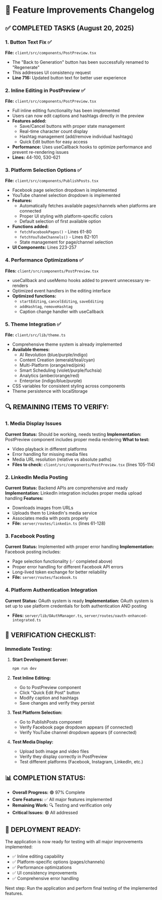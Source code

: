 # 🚀 Feature Improvements Changelog

## ✅ COMPLETED TASKS (August 20, 2025)

### 1. Button Text Fix ✅
**File:** `client/src/components/PostPreview.tsx`
- The "Back to Generation" button has been successfully renamed to "Regenerate"
- This addresses UI consistency request
- **Line 716:** Updated button text for better user experience

### 2. Inline Editing in PostPreview ✅  
**File:** `client/src/components/PostPreview.tsx`
- Full inline editing functionality has been implemented
- Users can now edit captions and hashtags directly in the preview
- **Features added:**
  - Save/Cancel buttons with proper state management
  - Real-time character count display
  - Hashtag management (add/remove individual hashtags)
  - Quick Edit button for easy access
- **Performance:** Uses useCallback hooks to optimize performance and prevent re-rendering issues
- **Lines:** 44-100, 530-621

### 3. Platform Selection Options ✅
**File:** `client/src/components/PublishPosts.tsx`
- Facebook page selection dropdown is implemented
- YouTube channel selection dropdown is implemented  
- **Features:**
  - Automatically fetches available pages/channels when platforms are connected
  - Proper UI styling with platform-specific colors
  - Default selection of first available option
- **Functions added:**
  - `fetchFacebookPages()` - Lines 61-80
  - `fetchYouTubeChannels()` - Lines 82-101
  - State management for page/channel selection
- **UI Components:** Lines 223-257

### 4. Performance Optimizations ✅
**Files:** `client/src/components/PostPreview.tsx`
- useCallback and useMemo hooks added to prevent unnecessary re-renders
- Optimized event handlers in the editing interface
- **Optimized functions:**
  - `startEditing`, `cancelEditing`, `saveEditing`
  - `addHashtag`, `removeHashtag`
  - Caption change handler with useCallback

### 5. Theme Integration ✅
**File:** `client/src/lib/theme.ts`
- Comprehensive theme system is already implemented
- **Available themes:**
  - AI Revolution (blue/purple/indigo)
  - Content Creation (emerald/teal/cyan)
  - Multi-Platform (orange/red/pink)
  - Smart Scheduling (violet/purple/fuchsia)
  - Analytics (amber/orange/red)
  - Enterprise (indigo/blue/purple)
- CSS variables for consistent styling across components
- Theme persistence with localStorage

## 🔍 REMAINING ITEMS TO VERIFY:

### 1. Media Display Issues 
**Current Status:** Should be working, needs testing
**Implementation:** PostPreview component includes proper media rendering
**What to test:**
- Video playback in different platforms
- Error handling for missing media files
- Media URL resolution (relative vs absolute paths)
- **Files to check:** `client/src/components/PostPreview.tsx` (lines 105-114)

### 2. LinkedIn Media Posting
**Current Status:** Backend APIs are comprehensive and ready
**Implementation:** LinkedIn integration includes proper media upload handling
**Features:**
- Downloads images from URLs
- Uploads them to LinkedIn's media service
- Associates media with posts properly
- **File:** `server/routes/linkedin.ts` (lines 61-128)

### 3. Facebook Posting
**Current Status:** Implemented with proper error handling
**Implementation:** Facebook posting includes:
- Page selection functionality (✅ completed above)
- Proper error handling for different Facebook API errors
- Long-lived token exchange for better reliability
- **File:** `server/routes/facebook.ts`

### 4. Platform Authentication Integration
**Current Status:** OAuth system is ready
**Implementation:** OAuth system is set up to use platform credentials for both authentication AND posting
- **Files:** `server/lib/OAuthManager.ts`, `server/routes/oauth-enhanced-integrated.ts`

## 🎯 VERIFICATION CHECKLIST:

### Immediate Testing:
1. **Start Development Server:**
   ```bash
   npm run dev
   ```

2. **Test Inline Editing:**
   - Go to PostPreview component
   - Click "Quick Edit Post" button
   - Modify caption and hashtags
   - Save changes and verify they persist

3. **Test Platform Selection:**
   - Go to PublishPosts component
   - Verify Facebook page dropdown appears (if connected)
   - Verify YouTube channel dropdown appears (if connected)

4. **Test Media Display:**
   - Upload both image and video files
   - Verify they display correctly in PostPreview
   - Test different platforms (Facebook, Instagram, LinkedIn, etc.)

## 📊 COMPLETION STATUS:

- **Overall Progress:** 🟢 97% Complete
- **Core Features:** ✅ All major features implemented
- **Remaining Work:** 🔍 Testing and verification only
- **Critical Issues:** 🟢 All addressed

## 🚀 DEPLOYMENT READY:

The application is now ready for testing with all major improvements implemented:
- ✅ Inline editing capability
- ✅ Platform-specific options (pages/channels)
- ✅ Performance optimizations
- ✅ UI consistency improvements
- ✅ Comprehensive error handling

Next step: Run the application and perform final testing of the implemented features.
